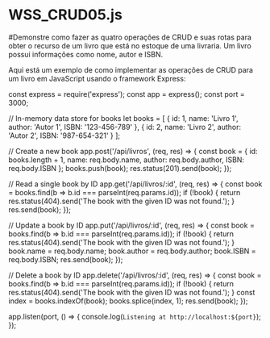 # WSS_CRUD05.js
#Demonstre como fazer as quatro operações de CRUD e suas rotas para obter o recurso de um livro que está no estoque de uma livraria. Um livro possui informações como nome, autor e ISBN.

Aqui está um exemplo de como implementar as operações de CRUD para um livro em JavaScript usando o framework Express:

const express = require('express');
const app = express();
const port = 3000;

// In-memory data store for books
let books = [
  { id: 1, name: 'Livro 1', author: 'Autor 1', ISBN: '123-456-789' },
  { id: 2, name: 'Livro 2', author: 'Autor 2', ISBN: '987-654-321' }
];

// Create a new book
app.post('/api/livros', (req, res) => {
  const book = {
    id: books.length + 1,
    name: req.body.name,
    author: req.body.author,
    ISBN: req.body.ISBN
  };
  books.push(book);
  res.status(201).send(book);
});

// Read a single book by ID
app.get('/api/livros/:id', (req, res) => {
  const book = books.find(b => b.id === parseInt(req.params.id));
  if (!book) {
    return res.status(404).send('The book with the given ID was not found.');
  }
  res.send(book);
});

// Update a book by ID
app.put('/api/livros/:id', (req, res) => {
  const book = books.find(b => b.id === parseInt(req.params.id));
  if (!book) {
    return res.status(404).send('The book with the given ID was not found.');
  }
  book.name = req.body.name;
  book.author = req.body.author;
  book.ISBN = req.body.ISBN;
  res.send(book);
});

// Delete a book by ID
app.delete('/api/livros/:id', (req, res) => {
  const book = books.find(b => b.id === parseInt(req.params.id));
  if (!book) {
    return res.status(404).send('The book with the given ID was not found.');
  }
  const index = books.indexOf(book);
  books.splice(index, 1);
  res.send(book);
});

app.listen(port, () => {
  console.log(`Listening at http://localhost:${port}`);
});
